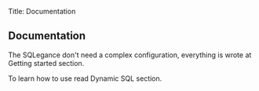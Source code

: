 Title: Documentation

Documentation
--------------------

The SQLegance don't need a complex configuration, everything is wrote at  Getting started section.
        
To learn how to use read Dynamic SQL section.

